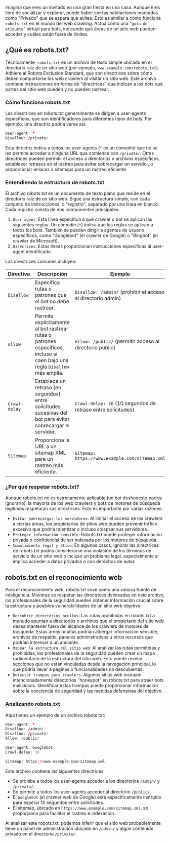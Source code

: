 Imagina que eres un invitado en una gran fiesta en una casa. Aunque eres libre de socializar y explorar, puede haber ciertas habitaciones marcadas como "Privado" que se espera que evites. Esto es similar a cómo funciona `robots.txt` en el mundo del web crawling. Actúa como una "`guía de etiqueta`" virtual para bots, indicando qué áreas de un sitio web pueden acceder y cuáles están fuera de límites.

## ¿Qué es robots.txt?

Técnicamente, `robots.txt` es un archivo de texto simple ubicado en el directorio raíz de un sitio web (por ejemplo, `www.example.com/robots.txt`). Adhiere al Robots Exclusion Standard, que son directrices sobre cómo deben comportarse los web crawlers al visitar un sitio web. Este archivo contiene instrucciones en forma de "directrices" que indican a los bots qué partes del sitio web pueden y no pueden rastrear.

### Cómo funciona robots.txt

Las directrices en robots.txt generalmente se dirigen a user-agents específicos, que son identificadores para diferentes tipos de bots. Por ejemplo, una directriz podría verse así:

```r
User-agent: *
Disallow: /private/
```

Esta directriz indica a todos los user-agents (`*` es un comodín) que no se les permite acceder a ninguna URL que comience con `/private/`. Otras directrices pueden permitir el acceso a directorios o archivos específicos, establecer retrasos en el rastreo para evitar sobrecargar un servidor, o proporcionar enlaces a sitemaps para un rastreo eficiente.

### Entendiendo la estructura de robots.txt

El archivo robots.txt es un documento de texto plano que reside en el directorio raíz de un sitio web. Sigue una estructura simple, con cada conjunto de instrucciones, o "registro", separado por una línea en blanco. Cada registro consta de dos componentes principales:

1. `User-agent`: Esta línea especifica a qué crawler o bot se aplican las siguientes reglas. Un comodín (`*`) indica que las reglas se aplican a todos los bots. También se pueden dirigir a agentes de usuario específicos, como "Googlebot" (el crawler de Google) o "Bingbot" (el crawler de Microsoft).
2. `Directives`: Estas líneas proporcionan instrucciones específicas al user-agent identificado.

Las directrices comunes incluyen:

| Directiva     | Descripción                                                                              | Ejemplo                                                  |
| ------------- | ---------------------------------------------------------------------------------------- | -------------------------------------------------------- |
| `Disallow`    | Especifica rutas o patrones que el bot no debe rastrear.                                 | `Disallow: /admin/` (prohibir el acceso al directorio admin) |
| `Allow`       | Permite explícitamente al bot rastrear rutas o patrones específicos, incluso si caen bajo una regla `Disallow` más amplia. | `Allow: /public/` (permitir acceso al directorio public) |
| `Crawl-delay` | Establece un retraso (en segundos) entre solicitudes sucesivas del bot para evitar sobrecargar el servidor. | `Crawl-delay: 10` (10 segundos de retraso entre solicitudes) |
| `Sitemap`     | Proporciona la URL a un sitemap XML para un rastreo más eficiente.                       | `Sitemap: https://www.example.com/sitemap.xml`           |

### ¿Por qué respetar robots.txt?

Aunque robots.txt no es estrictamente aplicable (un bot deshonesto podría ignorarlo), la mayoría de los web crawlers y bots de motores de búsqueda legítimos respetarán sus directrices. Esto es importante por varias razones:

- `Evitar sobrecargar los servidores`: Al limitar el acceso de los crawlers a ciertas áreas, los propietarios de sitios web pueden prevenir tráfico excesivo que podría ralentizar o incluso colapsar sus servidores.
- `Proteger información sensible`: Robots.txt puede proteger información privada o confidencial de ser indexada por los motores de búsqueda.
- `Cumplimiento legal y ético`: En algunos casos, ignorar las directrices de robots.txt podría considerarse una violación de los términos de servicio de un sitio web o incluso un problema legal, especialmente si implica acceder a datos privados o con derechos de autor.

## robots.txt en el reconocimiento web

Para el reconocimiento web, robots.txt sirve como una valiosa fuente de inteligencia. Mientras se respetan las directrices delineadas en este archivo, los profesionales de la seguridad pueden obtener información crucial sobre la estructura y posibles vulnerabilidades de un sitio web objetivo:

- `Descubrir directorios ocultos`: Las rutas prohibidas en robots.txt a menudo apuntan a directorios o archivos que el propietario del sitio web desea mantener fuera del alcance de los crawlers de motores de búsqueda. Estas áreas ocultas podrían albergar información sensible, archivos de respaldo, paneles administrativos u otros recursos que podrían interesar a un atacante.
- `Mapear la estructura del sitio web`: Al analizar las rutas permitidas y prohibidas, los profesionales de la seguridad pueden crear un mapa rudimentario de la estructura del sitio web. Esto puede revelar secciones que no están vinculadas desde la navegación principal, lo que podría llevar a páginas o funcionalidades no descubiertas.
- `Detectar trampas para crawlers`: Algunos sitios web incluyen intencionadamente directorios "honeypot" en robots.txt para atraer bots maliciosos. Identificar estas trampas puede proporcionar información sobre la conciencia de seguridad y las medidas defensivas del objetivo.

### Analizando robots.txt

Aquí tienes un ejemplo de un archivo robots.txt:

```r
User-agent: *
Disallow: /admin/
Disallow: /private/
Allow: /public/

User-agent: Googlebot
Crawl-delay: 10

Sitemap: https://www.example.com/sitemap.xml
```

Este archivo contiene las siguientes directrices:

- Se prohíbe a todos los user-agents acceder a los directorios `/admin/` y `/private/`.
- Se permite a todos los user-agents acceder al directorio `/public/`.
- El `Googlebot` (el crawler web de Google) está específicamente instruido para esperar 10 segundos entre solicitudes.
- El sitemap, ubicado en `https://www.example.com/sitemap.xml`, se proporciona para facilitar el rastreo e indexación.

Al analizar este robots.txt, podemos inferir que el sitio web probablemente tiene un panel de administración ubicado en `/admin/` y algún contenido privado en el directorio `/private/`.
